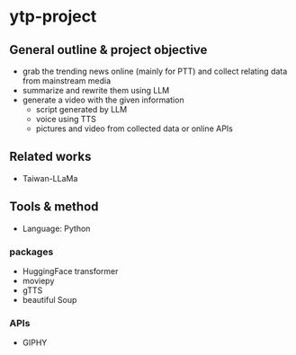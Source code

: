 # ytp-project
## General outline & project objective
- grab the trending news online (mainly for PTT) and collect relating data from mainstream media
- summarize and rewrite them using LLM
- generate a video with the given information
	- script generated by LLM
	- voice using TTS
	- pictures and video from collected data or online APIs

## Related works
- Taiwan-LLaMa

## Tools & method
- Language: Python
### packages
- HuggingFace transformer
- moviepy
- gTTS
- beautiful Soup
### APIs
- GIPHY

